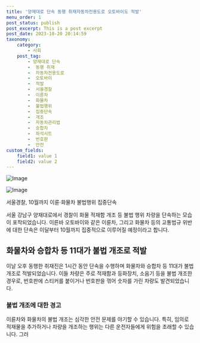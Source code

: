 ```yaml
---
title: '양재대로 단속 동행 취재자동차전용도로 오토바이도 적발'
menu_order: 1
post_status: publish
post_excerpt: This is a post excerpt
post_date: 2023-10-20 20:14:59
taxonomy:
    category:
        - 사회
    post_tag:
        - 양재대로 단속
        -  동행 취재
        -  자동차전용도로
        -  오토바이
        -  적발
        -  서울경찰
        -  이륜차
        -  화물차
        -  불법행위
        -  집중단속
        -  개조
        -  자동차관리법
        -  승합차
        -  좌석시트
        -  번호판
        -  안전
custom_fields:
    field1: value 1
    field2: value 2
---
```


![Image](https://imgnews.pstatic.net/image/001/2024/02/06/PYH2024020616130001300_P4_20240206164113083.jpg?type=w647)

![Image](https://imgnews.pstatic.net/image/001/2024/02/06/PYH2024020615760001300_P4_20240206164113087.jpg?type=w647)

서울경찰, 10월까지 이륜·화물차 불법행위 집중단속

서울 강남구 양재대로에서 경찰이 화물 적재함 개조 등 불법 행위 차량을 단속하는 모습이 포착되었습니다. 이른바 오토바이와 같은 이륜차, 그리고 화물차 등의 교통법규 위반에 대한 단속은 이달부터 10월까지 집중적으로 이루어질 예정이라고 합니다.

## 화물차와 승합차 등 11대가 불법 개조로 적발
이날 오후 동행한 취재진은 1시간 동안 단속을 수행하며 화물차와 승합차 등 11대가 불법 개조로 적발되었습니다. 이들 차량은 주로 적재함과 등화장치, 소음기 등을 불법 개조한 경우로, 번호판에 스티커를 붙이거나 번호판을 꺾어 숫자를 가린 차량도 발견되었습니다.

### 불법 개조에 대한 경고
이륜차와 화물차의 불법 개조는 심각한 안전 문제를 야기할 수 있습니다. 특히, 임의로 적재물을 추가하거나 차량을 개조하는 행위는 다른 운전자들에게 위험을 초래할 수 있습니다. 그러
